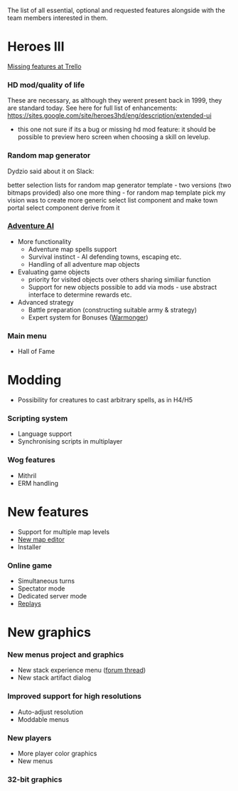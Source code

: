 The list of all essential, optional and requested features alongside
with the team members interested in them.

# Heroes III

[Missing features at Trello](https://trello.com/b/68e5rAAl/vcmi-missing-features-only)

### HD mod/quality of life

These are necessary, as although they werent present back in 1999, they
are standard today. See here for full list of enhancements:
<https://sites.google.com/site/heroes3hd/eng/description/extended-ui>

- this one not sure if its a bug or missing hd mod feature: it should be possible to preview hero screen when choosing a skill on levelup.

### Random map generator

Dydzio said about it on Slack:

better selection lists for random map generator template - two versions
(two bitmaps provided) also one more thing - for random map template
pick my vision was to create more generic select list component and make
town portal select component derive from it

### [Adventure AI](Adventure_AI "wikilink")

-   More functionality
    -   Adventure map spells support
    -   Survival instinct - AI defending towns, escaping etc.
    -   Handling of all adventure map objects
-   Evaluating game objects
    -   priority for visited objects over others sharing similiar
        function
    -   Support for new objects possible to add via mods - use abstract
        interface to determine rewards etc.
-   Advanced strategy
    -   Battle preparation (constructing suitable army & strategy)
    -   Expert system for Bonuses
        ([Warmonger](http://forum.vcmi.eu/profile.php?mode=viewprofile&u=130))

### Main menu

-   Hall of Fame

# Modding

-   Possibility for creatures to cast arbitrary spells, as in H4/H5

### Scripting system

-   Language support
-   Synchronising scripts in multiplayer

### Wog features

-   Mithril
-   ERM handling

# New features

-   Support for multiple map levels
-   [New map editor](http://forum.vcmi.eu/viewtopic.php?t=1139)
-   Installer

### Online game

-   Simultaneous turns
-   Spectator mode
-   Dedicated server mode
-   [Replays](http://forum.vcmi.eu/viewtopic.php?t=264)

# New graphics

### New menus project and graphics

-   New stack experience menu ([forum
    thread](http://forum.vcmi.eu/viewtopic.php?t=376&start=0))
-   New stack artifact dialog

### Improved support for high resolutions

-   Auto-adjust resolution
-   Moddable menus

### New players

-   More player color graphics
-   New menus

### 32-bit graphics
